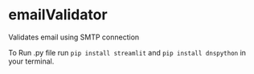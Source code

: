 # emailValidator
Validates email using SMTP connection

To Run .py file run ```pip install streamlit``` and ```pip install dnspython``` in your terminal.
